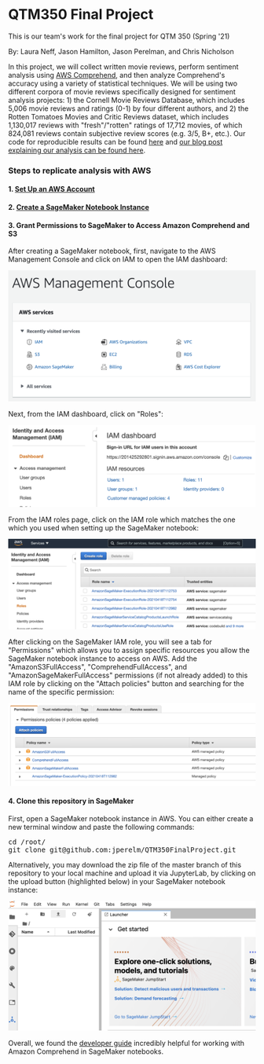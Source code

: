 # QTM350 Final Project
This is our team's work for the final project for QTM 350 (Spring '21)

By: Laura Neff, Jason Hamilton, Jason Perelman, and Chris Nicholson

In this project, we will collect written movie reviews, perform sentiment analysis using [AWS Comprehend](https://aws.amazon.com/comprehend/), and then analyze Comprehend's accuracy using a variety of statistical techniques. We will be using two different corpora of movie reviews specifically designed for sentiment analysis projects: 1) the Cornell Movie Reviews Database, which includes 5,006 movie reviews and ratings (0-1) by four different authors, and 2) the Rotten Tomatoes Movies and Critic Reviews dataset, which includes 1,130,017 reviews with "fresh"/"rotten" ratings of 17,712 movies, of which 824,081 reviews contain subjective review scores (e.g. 3/5, B+, etc.). Our code for reproducible results can be found [here](https://github.com/jperelm/QTM350FinalProject/blob/main/Project_reviews.ipynb) and [our blog post explaining our analysis can be found here](http://ricottablogpost.s3-website-us-east-1.amazonaws.com/).

### Steps to replicate analysis with AWS

#### 1. [Set Up an AWS Account](https://docs.aws.amazon.com/comprehend/latest/dg/setting-up.html)
#### 2. [Create a SageMaker Notebook Instance](https://docs.aws.amazon.com/sagemaker/latest/dg/howitworks-create-ws.html)
#### 3. Grant Permissions to SageMaker to Access Amazon Comprehend and S3
After creating a SageMaker notebook, first, navigate to the AWS Management Console and click on IAM to open the IAM dashboard:

![aws console](https://github.com/jperelm/QTM350FinalProject/blob/main/screenshots/awsconsole.png)

Next, from the IAM dashboard, click on "Roles":

![iam dash](https://github.com/jperelm/QTM350FinalProject/blob/main/screenshots/iamdash.png)

From the IAM roles page, click on the IAM role which matches the one which you used when setting up the SageMaker notebook:

![iam roles](https://github.com/jperelm/QTM350FinalProject/blob/main/screenshots/iamroles.png)

After clicking on the SageMaker IAM role, you will see a tab for "Permissions" which allows you to assign specific resources you allow the SageMaker notebook instance to access on AWS. Add the "AmazonS3FullAccess", "ComprehendFullAccess", and "AmazonSageMakerFullAccess" permissions (if not already added) to this IAM role by clicking on the "Attach policies" button and searching for the name of the specific permission:

![sagemaker permissions](https://github.com/jperelm/QTM350FinalProject/blob/main/screenshots/sagemakerperms.png)

#### 4. Clone this repository in SageMaker
First, open a SageMaker notebook instance in AWS. You can either create a new terminal window and paste the following commands:

<pre>cd /root/  
git clone git@github.com:jperelm/QTM350FinalProject.git</pre>

Alternatively, you may download the zip file of the master branch of this repository to your local machine and upload it via JupyterLab, by clicking on the upload button (highlighted below) in your SageMaker notebook instance:

![sagemaker upload](https://github.com/jperelm/QTM350FinalProject/blob/main/screenshots/empty_notebook.png) 

Overall, we found the [developer guide](https://docs.aws.amazon.com/comprehend/latest/dg/comprehend-dg.pdf) incredibly helpful for working with Amazon Comprehend in SageMaker notebooks.
